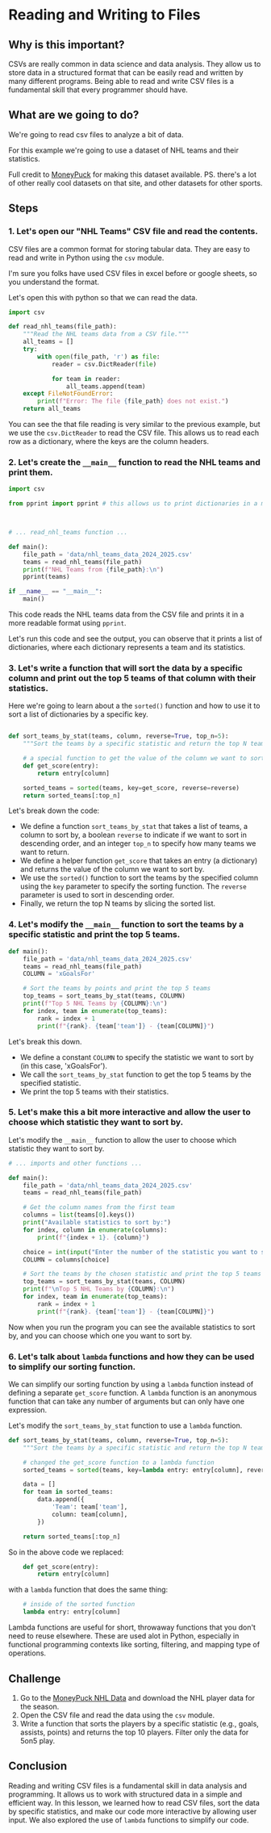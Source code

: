 # Reading and Writing to Files

## Why is this important?

CSVs are really common in data science and data analysis. They allow us to store data in a structured format that can be easily read and written by many different programs. Being able to read and write CSV files is a fundamental skill that every programmer should have.

## What are we going to do?

We're going to read csv files to analyze a bit of data.

For this example we're going to use a dataset of NHL teams and their statistics.

Full credit to [MoneyPuck](https://www.moneypuck.com/data.htm) for making this dataset available.
PS. there's a lot of other really cool datasets on that site, and other datasets for other sports.

## Steps

### 1. Let's open our "NHL Teams" CSV file and read the contents.
CSV files are a common format for storing tabular data. They are easy to read and write in Python using the `csv` module.

I'm sure you folks have used CSV files in excel before or google sheets, so you understand the format.

Let's open this with python so that we can read the data.

```python
import csv

def read_nhl_teams(file_path):
    """Read the NHL teams data from a CSV file."""
    all_teams = []
    try:
        with open(file_path, 'r') as file:
            reader = csv.DictReader(file)

            for team in reader:
                all_teams.append(team)
    except FileNotFoundError:
        print(f"Error: The file {file_path} does not exist.")
    return all_teams

```
You can see the that file reading is very similar to the previous example, but we use the `csv.DictReader` to read the CSV file. This allows us to read each row as a dictionary, where the keys are the column headers.

### 2. Let's create the `__main__` function to read the NHL teams and print them.
```python
import csv

from pprint import pprint # this allows us to print dictionaries in a more readable format



# ... read_nhl_teams function ...

def main():
    file_path = 'data/nhl_teams_data_2024_2025.csv'
    teams = read_nhl_teams(file_path)
    print(f"NHL Teams from {file_path}:\n")
    pprint(teams)

if __name__ == "__main__":
    main()
```
This code reads the NHL teams data from the CSV file and prints it in a more readable format using `pprint`.

Let's run this code and see the output, you can observe that it prints a list of dictionaries, where each dictionary represents a team and its statistics.

### 3. Let's write a function that will sort the data by a specific column and print out the top 5 teams of that column with their statistics.
Here we're going to learn about a the `sorted()` function and how to use it to sort a list of dictionaries by a specific key.

```python

def sort_teams_by_stat(teams, column, reverse=True, top_n=5):
    """Sort the teams by a specific statistic and return the top N teams."""

    # a special function to get the value of the column we want to sort by
    def get_score(entry):
        return entry[column]

    sorted_teams = sorted(teams, key=get_score, reverse=reverse)
    return sorted_teams[:top_n]
```
Let's break down the code:
- We define a function `sort_teams_by_stat` that takes a list of teams, a column to sort by, a boolean `reverse` to indicate if we want to sort in descending order, and an integer `top_n` to specify how many teams we want to return.
- We define a helper function `get_score` that takes an entry (a dictionary) and returns the value of the column we want to sort by.
- We use the `sorted()` function to sort the teams by the specified column using the `key` parameter to specify the sorting function. The `reverse` parameter is used to sort in descending order.
- Finally, we return the top N teams by slicing the sorted list.

### 4. Let's modify the `__main__` function to sort the teams by a specific statistic and print the top 5 teams.
```python
def main():
    file_path = 'data/nhl_teams_data_2024_2025.csv'
    teams = read_nhl_teams(file_path)
    COLUMN = 'xGoalsFor'

    # Sort the teams by points and print the top 5 teams
    top_teams = sort_teams_by_stat(teams, COLUMN)
    print(f"Top 5 NHL Teams by {COLUMN}:\n")
    for index, team in enumerate(top_teams):
        rank = index + 1
        print(f"{rank}. {team['team']} - {team[COLUMN]}")
```
Let's break this down.
- We define a constant `COLUMN` to specify the statistic we want to sort by (in this case, 'xGoalsFor').
- We call the `sort_teams_by_stat` function to get the top 5 teams by the specified statistic.
- We print the top 5 teams with their statistics.

### 5. Let's make this a bit more interactive and allow the user to choose which statistic they want to sort by.

Let's modify the `__main__` function to allow the user to choose which statistic they want to sort by.

```python
# ... imports and other functions ...

def main():
    file_path = 'data/nhl_teams_data_2024_2025.csv'
    teams = read_nhl_teams(file_path)

    # Get the column names from the first team
    columns = list(teams[0].keys())
    print("Available statistics to sort by:")
    for index, column in enumerate(columns):
        print(f"{index + 1}. {column}")

    choice = int(input("Enter the number of the statistic you want to sort by: ")) - 1
    COLUMN = columns[choice]

    # Sort the teams by the chosen statistic and print the top 5 teams
    top_teams = sort_teams_by_stat(teams, COLUMN)
    print(f"\nTop 5 NHL Teams by {COLUMN}:\n")
    for index, team in enumerate(top_teams):
        rank = index + 1
        print(f"{rank}. {team['team']} - {team[COLUMN]}")
```

Now when you run the program you can see the available statistics to sort by, and you can choose which one you want to sort by.

### 6. Let's talk about `lambda` functions and how they can be used to simplify our sorting function.
We can simplify our sorting function by using a `lambda` function instead of defining a separate `get_score` function. A `lambda` function is an anonymous function that can take any number of arguments but can only have one expression.

Let's modify the `sort_teams_by_stat` function to use a `lambda` function.

```python
def sort_teams_by_stat(teams, column, reverse=True, top_n=5):
    """Sort the teams by a specific statistic and return the top N teams."""

    # changed the get_score function to a lambda function
    sorted_teams = sorted(teams, key=lambda entry: entry[column], reverse=reverse)

    data = []
    for team in sorted_teams:
        data.append({
            'Team': team['team'],
            column: team[column],
        })

    return sorted_teams[:top_n]
```
So in the above code we replaced:
```python
    def get_score(entry):
        return entry[column]
```
with a `lambda` function that does the same thing:
```python
    # inside of the sorted function
    lambda entry: entry[column]
```

Lambda functions are useful for short, throwaway functions that you don't need to reuse elsewhere. These are used alot in Python, especially in functional programming contexts like sorting, filtering, and mapping type of operations.

## Challenge

1. Go to the [MoneyPuck NHL Data](https://www.moneypuck.com/data.htm) and download the NHL player data for the season.
2. Open the CSV file and read the data using the `csv` module.
3. Write a function that sorts the players by a specific statistic (e.g., goals, assists, points) and returns the top 10 players. Filter only the data for 5on5 play.

## Conclusion

Reading and writing CSV files is a fundamental skill in data analysis and programming. It allows us to work with structured data in a simple and efficient way. In this lesson, we learned how to read CSV files, sort the data by specific statistics, and make our code more interactive by allowing user input. We also explored the use of `lambda` functions to simplify our code.

